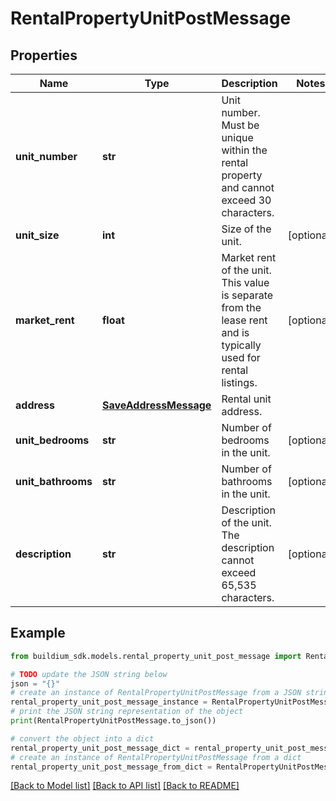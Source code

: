 # RentalPropertyUnitPostMessage


## Properties

Name | Type | Description | Notes
------------ | ------------- | ------------- | -------------
**unit_number** | **str** | Unit number. Must be unique within the rental property and cannot exceed 30 characters. | 
**unit_size** | **int** | Size of the unit. | [optional] 
**market_rent** | **float** | Market rent of the unit. This value is separate from the lease rent and is typically used for rental listings. | [optional] 
**address** | [**SaveAddressMessage**](SaveAddressMessage.md) | Rental unit address. | 
**unit_bedrooms** | **str** | Number of bedrooms in the unit. | [optional] 
**unit_bathrooms** | **str** | Number of bathrooms in the unit. | [optional] 
**description** | **str** | Description of the unit. The description cannot exceed 65,535 characters. | [optional] 

## Example

```python
from buildium_sdk.models.rental_property_unit_post_message import RentalPropertyUnitPostMessage

# TODO update the JSON string below
json = "{}"
# create an instance of RentalPropertyUnitPostMessage from a JSON string
rental_property_unit_post_message_instance = RentalPropertyUnitPostMessage.from_json(json)
# print the JSON string representation of the object
print(RentalPropertyUnitPostMessage.to_json())

# convert the object into a dict
rental_property_unit_post_message_dict = rental_property_unit_post_message_instance.to_dict()
# create an instance of RentalPropertyUnitPostMessage from a dict
rental_property_unit_post_message_from_dict = RentalPropertyUnitPostMessage.from_dict(rental_property_unit_post_message_dict)
```
[[Back to Model list]](../README.md#documentation-for-models) [[Back to API list]](../README.md#documentation-for-api-endpoints) [[Back to README]](../README.md)


